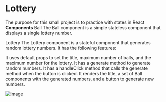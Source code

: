 # Lottery
The purpose for this small project is to practice with states in React
**Components**
Ball
The Ball component is a simple stateless component that displays a single lottery number.

Lottery
The Lottery component is a stateful component that generates random lottery numbers. It has the following features:

It uses default props to set the title, maximum number of balls, and the maximum number for the lottery.
It has a generate method to generate random numbers.
It has a handleClick method that calls the generate method when the button is clicked.
It renders the title, a set of Ball components with the generated numbers, and a button to generate new numbers.

![image](https://github.com/romeojuniorb/Lottery/assets/163235833/75d56efc-ed0c-47d8-ba13-40e0c858810c)

